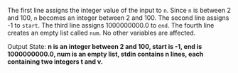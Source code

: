 The first line assigns the integer value of the input to `n`. Since `n` is between 2 and 100, `n` becomes an integer between 2 and 100. The second line assigns -1 to `start`. The third line assigns 1000000000.0 to `end`. The fourth line creates an empty list called `num`. No other variables are affected.

Output State: **n is an integer between 2 and 100, start is -1, end is 1000000000.0, num is an empty list, stdin contains n lines, each containing two integers t and v.**